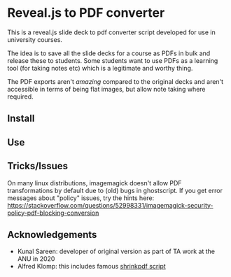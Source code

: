 # Reveal.js to PDF converter

This is a reveal.js slide deck to pdf converter script developed for use in university courses.

The idea is to save all the slide decks for a course as PDFs in bulk and release these to students. Some students want to use PDFs as a learning tool (for taking notes etc) which is a legitimate and worthy thing.

The PDF exports aren't _amazing_ compared to the original decks and aren't accessible in terms of being flat images, but allow note taking where required.

## Install

## Use

## Tricks/Issues

On many linux distributions, imagemagick doesn't allow PDF transformations by default due to (old) bugs in ghostscript. If you get error messages about "policy" issues, try the hints here: <https://stackoverflow.com/questions/52998331/imagemagick-security-policy-pdf-blocking-conversion>

## Acknowledgements

- Kunal Sareen: developer of original version as part of TA work at the ANU in 2020
- Alfred Klomp: this includes famous [shrinkpdf script](http://www.alfredklomp.com/programming/shrinkpdf)
